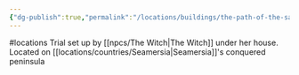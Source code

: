 ```yaml
---
{"dg-publish":true,"permalink":"/locations/buildings/the-path-of-the-sage/"}
---
```


#locations
Trial set up by [[npcs/The Witch\|The Witch]] under her house.
Located on [[locations/countries/Seamersia\|Seamersia]]'s conquered peninsula